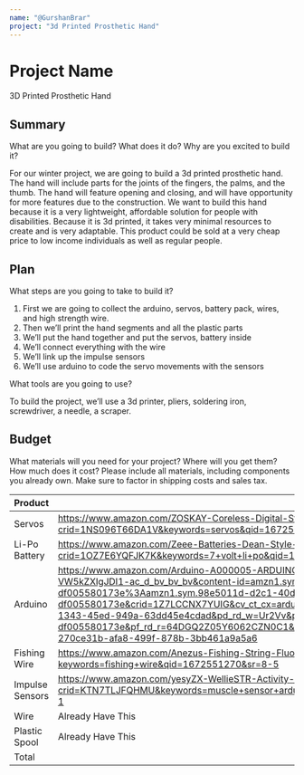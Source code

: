 ```yaml
---
name: "@GurshanBrar"
project: "3d Printed Prosthetic Hand"
---
```


# Project Name
3D Printed Prosthetic Hand
## Summary
What are you going to build? What does it do? Why are you excited to build it?

For our winter project, we are going to build a 3d printed prosthetic hand. The hand will include parts for the joints of the fingers, the palms, and the thumb. The hand will feature opening and closing, and will have opportunity for more features due to the construction. We want to build this hand because it is a very lightweight, affordable solution for people with disabilities. Because it is 3d printed, it takes very minimal resources to create and is very adaptable. This product could be sold at a very cheap price to low income individuals as well as regular people. 
## Plan

What steps are you going to take to build it?
1. First we are going to collect the arduino, servos, battery pack, wires, and high strength wire. 
2. Then we’ll print the hand segments and all the plastic parts
3. We’ll put the hand together and put the servos, battery inside
4. We’ll connect everything with the wire
5. We’ll link up the impulse sensors
6. We’ll use arduino to code the servo movements with the sensors

What tools are you going to use? 

To build the project, we’ll use a 3d printer, pliers, soldering iron, screwdriver, a needle, a scraper.

## Budget

What materials will you need for your project? Where will you get them? How much does it cost? Please include all materials, including components you already own. Make sure to factor in shipping costs and sales tax.

| Product         | Supplier/Link                         | Cost   |
| --------------- | ------------------------------------- | ------ |
| Servos  | https://www.amazon.com/ZOSKAY-Coreless-Digital-Stainless-arduino/dp/B07S9XZYN2/ref=sr_1_5?crid=1NS096T66DA1V&keywords=servos&qid=1672550781&sprefix=servo%2Caps%2C178&sr=8-5 | Qt 2: $64.00  |
| Li-Po Battery | https://www.amazon.com/Zeee-Batteries-Dean-Style-Connector-Vehicles/dp/B076Z778MJ/ref=sr_1_3?crid=1OZ7E6YQFJK7K&keywords=7+volt+li+po&qid=1672551064&sprefix=7+volt+li+po%2Caps%2C137&sr=8-3 | $31.19 |
| Arduino  | https://www.amazon.com/Arduino-A000005-ARDUINO-Nano/dp/B0097AU5OU/ref=sxin_14_ac_d_bv?ac_md=4-1-VW5kZXIgJDI1-ac_d_bv_bv_bv&content-id=amzn1.sym.98e5011d-d2c1-40d9-883b-df005580173e%3Aamzn1.sym.98e5011d-d2c1-40d9-883b-df005580173e&crid=1Z7LCCNX7YUIG&cv_ct_cx=arduino&keywords=arduino&pd_rd_i=B0097AU5OU&pd_rd_r=721f606e-1343-45ed-949a-63dd45e4cdad&pd_rd_w=Ur2Vv&pd_rd_wg=v3M2l&pf_rd_p=98e5011d-d2c1-40d9-883b-df005580173e&pf_rd_r=64DGQ2Z05Y6062CZN0C1&qid=1672551125&sprefix=arduino%2Caps%2C163&sr=1-2-270ce31b-afa8-499f-878b-3bb461a9a5a6 | $24.47  |
| Fishing Wire | https://www.amazon.com/Anezus-Fishing-String-Fluorocarbon-Monofilament/dp/B07J62FVCV/ref=sr_1_5?keywords=fishing+wire&qid=1672551270&sr=8-5  | $6.99 |
| Impulse Sensors  | https://www.amazon.com/yesyZX-WellieSTR-Activity-Measuring-Electrical/dp/B0B5K9QR5V/ref=sr_1_1?crid=KTN7TLJFQHMU&keywords=muscle+sensor+arduino&qid=1672550387&sprefix=muscle+sensor%2Caps%2C154&sr=8-1 | $30.00  |
| Wire | Already Have This  | $0.00 |
| Plastic Spool  | Already Have This | $0.00  |
| Total           |                                       | $156.65 |
